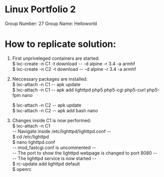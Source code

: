 # Linux Portfolio 2
 Group Number: 27
 Group Name: Helloworld 

# How to replicate solution:
1) First unpriveleged containers are started:<br />
	$ lxc-create -n C1 -t download -- -d alpine -r 3.4 -a armhf<br />
	$ lxc-create -n C2 -t download -- -d alpine -r 3.4 -a armhf<br />

2) Neccessary packages are installed:<br />
	$ lxc-attach -n C1 -- apk update<br />
	$ lxc-attach -n C1 -- apk add lighttpd php5 php5-cgi php5-curl php5-fpm nano<br />

	$ lxc-attach -n C2 -- apk update<br />
	$ lxc-attach -n C2 -- apk add bash nano<br />

3) Changes inside C1 is now performed:<br />
	$ lxc-attach -n C1<br />
	-- Navigate inside /etc/lighttpd/lighttpd.conf --<br />
	$ cd /etc/lighttpd<br />
	$ nano lighttpd.conf<br />
	-- mod_fastcgi.conf is uncommented --<br />
	-- The port to show the lighttpd webpage is changed to port 8080 --<br />
	-- The lighttpd service is now started --<br />
	$ rc-update add lighttpd default<br />
	$ openrc<br />
	

